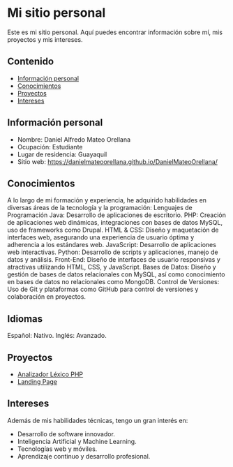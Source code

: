 # Mi sitio personal
Este es mi sitio personal. Aquí puedes encontrar información sobre mí, mis
proyectos y mis intereses.
## Contenido
* [Información personal](#información-personal)
* [Conocimientos](#conocimientos)
* [Proyectos](#proyectos)
* [Intereses](#intereses)
## Información personal
* Nombre: Daniel Alfredo Mateo Orellana
* Ocupación: Estudiante
* Lugar de residencia: Guayaquil
* Sitio web: https://danielmateoorellana.github.io/DanielMateoOrellana/
## Conocimientos
A lo largo de mi formación y experiencia, he adquirido habilidades en diversas áreas de la tecnología y la programación:
Lenguajes de Programación
Java: Desarrollo de aplicaciones de escritorio.
PHP: Creación de aplicaciones web dinámicas, integraciones con bases de datos MySQL, uso de frameworks como Drupal.
HTML & CSS: Diseño y maquetación de interfaces web, asegurando una experiencia de usuario óptima y adherencia a los estándares web.
JavaScript: Desarrollo de aplicaciones web interactivas.
Python: Desarrollo de scripts y aplicaciones, manejo de datos y análisis.
Front-End: Diseño de interfaces de usuario responsivas y atractivas utilizando HTML, CSS, y JavaScript.
Bases de Datos: Diseño y gestión de bases de datos relacionales con MySQL, así como conocimiento en bases de datos no relacionales como MongoDB.
Control de Versiones: Uso de Git y plataformas como GitHub para control de versiones y colaboración en proyectos.
## Idiomas
Español: Nativo.
Inglés: Avanzado.
## Proyectos
* [Analizador Léxico PHP](https://github.com/DanielMateoOrellana/AnalizadorLexico-Grupo4)
* [Landing Page](https://github.com/DanielMateoOrellana/landing.git)
  
## Intereses
Además de mis habilidades técnicas, tengo un gran interés en:
* Desarrollo de software innovador.
* Inteligencia Artificial y Machine Learning.
* Tecnologías web y móviles.
* Aprendizaje continuo y desarrollo profesional.
